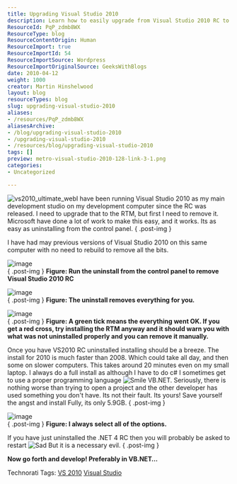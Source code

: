 ```yaml
---
title: Upgrading Visual Studio 2010
description: Learn how to easily upgrade from Visual Studio 2010 RC to RTM with step-by-step instructions and tips for a smooth installation process. Start coding today!
ResourceId: PqP_zdmb8WX
ResourceType: blog
ResourceContentOrigin: Human
ResourceImport: true
ResourceImportId: 54
ResourceImportSource: Wordpress
ResourceImportOriginalSource: GeeksWithBlogs
date: 2010-04-12
weight: 1000
creator: Martin Hinshelwood
layout: blog
resourceTypes: blog
slug: upgrading-visual-studio-2010
aliases:
- /resources/PqP_zdmb8WX
aliasesArchive:
- /blog/upgrading-visual-studio-2010
- /upgrading-visual-studio-2010
- /resources/blog/upgrading-visual-studio-2010
tags: []
preview: metro-visual-studio-2010-128-link-3-1.png
categories:
- Uncategorized

---
```

![vs2010_ultimate_web](images/UpgradingVisualStudio2010_D9B8-vs2010_ultimate_web_-8-6.jpg)I have been running Visual Studio 2010 as my main development studio on my development computer since the RC was released. I need to upgrade that to the RTM, but first I need to remove it. Microsoft have done a lot of work to make this easy, and it works. Its as easy as uninstalling from the control panel.
{ .post-img }

I have had may previous versions of Visual Studio 2010 on this same computer with no need to rebuild to remove all the bits.

![image](images/UpgradingVisualStudio2010_D9B8-image_-6-4.png)  
{ .post-img }
**Figure: Run the uninstall from the control panel to remove Visual Studio 2010 RC**

![image](images/UpgradingVisualStudio2010_D9B8-image_-7-5.png)  
{ .post-img }
**Figure: The uninstall removes everything for you.**

![image](images/UpgradingVisualStudio2010_D9B8-image_-4-2.png)  
{ .post-img }
**Figure: A green tick means the everything went OK. If you get a red cross, try installing the RTM anyway and it should warn you with what was not uninstalled properly and you can remove it manually.**

Once you have VS2010 RC uninstalled installing should be a breeze. The install for 2010 is much faster than 2008. Which could take all day, and then some on slower computers. This takes around 20 minutes even on my small laptop. I always do a full install as although I have to do c# I sometimes get to use a proper programming language ![Smile](images/UpgradingVisualStudio2010_D9B8-wlEmoticon-smile_2-2-8.png) VB.NET. Seriously, there is nothing worse than trying to open a project and the other developer has used something you don't have. Its not their fault. Its yours! Save yourself the angst and install Fully, its only 5.9GB.
{ .post-img }

![image](images/UpgradingVisualStudio2010_D9B8-image_-5-3.png)  
{ .post-img }
**Figure: I always select all of the options.**

If you have just uninstalled the .NET 4 RC then you will probably be asked to restart ![Sad](images/UpgradingVisualStudio2010_D9B8-wlEmoticon-sad_2-1-7.png) But it is a necessary evil.
{ .post-img }

**Now go forth and develop! Preferably in VB.NET…**

Technorati Tags: [VS 2010](http://technorati.com/tags/VS+2010) [Visual Studio](http://technorati.com/tags/Visual+Studio)
